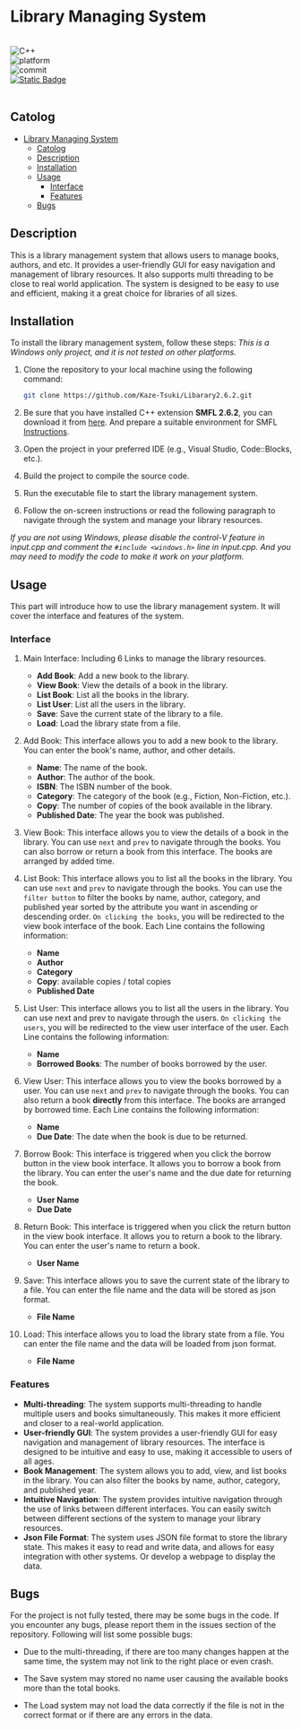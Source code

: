 # Library Managing System

<br>
<div>
    <img alt="C++" src="https://img.shields.io/badge/C++-17-%2300599C?logo=cplusplus">
</div>
<div>
    <img alt="platform" src="https://img.shields.io/badge/platform-Windows%20%7C%20Linux%20%7C%20macOS-blueviolet">
</div>
<div>
    <img alt="commit" src="https://img.shields.io/github/commit-activity/m/Kaze-Tsuki/Libarary2.6.2?color=%23ff69b4">
</div>
<div>
    <a href="https://github.com/Kaze-Tsuki/Libarary2.6.2">
    <img alt="Static Badge" src="https://img.shields.io/badge/GitHub-Link-%23B766AD"></a>

</div>
<br>

## Catolog
- [Library Managing System](#library-managing-system)
  - [Catolog](#catolog)
  - [Description](#description)
  - [Installation](#installation)
  - [Usage](#usage)
    - [Interface](#interface)
    - [Features](#features)
  - [Bugs](#bugs) 

## Description
This is a library management system that allows users to manage books, authors, and etc. It provides a user-friendly GUI for easy navigation and management of library resources. It also supports multi threading to be close to real world application. The system is designed to be easy to use and efficient, making it a great choice for libraries of all sizes.

## Installation
To install the library management system, follow these steps:
*This is a Windows only project, and it is not tested on other platforms.*
1. Clone the repository to your local machine using the following command:
   ```bash
   git clone https://github.com/Kaze-Tsuki/Libarary2.6.2.git
   ```
2. Be sure that you have installed C++ extension **SMFL 2.6.2**, you can download it from [here](https://www.sfml-dev.org/download.php). And prepare a suitable environment for SMFL [Instructions](https://www.sfml-dev.org/tutorials/2.6/).

3. Open the project in your preferred IDE (e.g., Visual Studio, Code::Blocks, etc.).

4. Build the project to compile the source code.

5. Run the executable file to start the library management system.

6. Follow the on-screen instructions or read the following paragraph to navigate through the system and manage your library resources.

*If you are not using Windows, please disable the control-V feature in input.cpp and comment the `#include <windows.h>` line in input.cpp. And you may need to modify the code to make it work on your platform.*

## Usage

This part will introduce how to use the library management system. It will cover the interface and features of the system.

### Interface

1. Main Interface: Including 6 Links to manage the library resources.
   - **Add Book**: Add a new book to the library.
   - **View Book**: View the details of a book in the library.
   - **List Book**: List all the books in the library.
   - **List User**: List all the users in the library.
   - **Save**: Save the current state of the library to a file.
   - **Load**: Load the library state from a file.

2. Add Book: This interface allows you to add a new book to the library. You can enter the book's name, author, and other details.
    
    - **Name**: The name of the book.
    - **Author**: The author of the book.
    - **ISBN**: The ISBN number of the book.
    - **Category**: The category of the book (e.g., Fiction, Non-Fiction, etc.).
    - **Copy**: The number of copies of the book available in the library.
    - **Published Date**: The year the book was published.

3. View Book: This interface allows you to view the details of a book in the library. You can use `next` and `prev` to navigate through the books. You can also borrow or return a book from this interface. The books are arranged by added time.

4. List Book: This interface allows you to list all the books in the library. You can use `next` and `prev` to navigate through the books. You can use the `filter button` to filter the books by name, author, category, and published year sorted by the attribute you want in ascending or descending order. `On clicking the books`, you will be redirected to the view book interface of the book.
Each Line contains the following information:
    - **Name**
    - **Author**
    - **Category**
    - **Copy**: available copies / total copies
    - **Published Date**

5. List User: This interface allows you to list all the users in the library. You can use next and prev to navigate through the users. `On clicking the users`, you will be redirected to the view user interface of the user.
Each Line contains the following information:
    - **Name**
    - **Borrowed Books**: The number of books borrowed by the user.

6. View User: This interface allows you to view the books borrowed by a user. You can use `next` and `prev` to navigate through the books. You can also return a book **directly** from this interface. The books are arranged by borrowed time.
Each Line contains the following information:
    - **Name**
    - **Due Date**: The date when the book is due to be returned.

7. Borrow Book: This interface is triggered when you click the borrow button in the view book interface. It allows you to borrow a book from the library. You can enter the user's name and the due date for returning the book.
    - **User Name**
    - **Due Date**

8. Return Book: This interface is triggered when you click the return button in the view book interface. It allows you to return a book to the library. You can enter the user's name to return a book.
    - **User Name**

9. Save: This interface allows you to save the current state of the library to a file. You can enter the file name and the data will be stored as json format.
    - **File Name**

10. Load: This interface allows you to load the library state from a file. You can enter the file name and the data will be loaded from json format.
    - **File Name**

### Features

- **Multi-threading**: The system supports multi-threading to handle multiple users and books simultaneously. This makes it more efficient and closer to a real-world application.
- **User-friendly GUI**: The system provides a user-friendly GUI for easy navigation and management of library resources. The interface is designed to be intuitive and easy to use, making it accessible to users of all ages.
- **Book Management**: The system allows you to add, view, and list books in the library. You can also filter the books by name, author, category, and published year.
- **Intuitive Navigation**: The system provides intuitive navigation through the use of links between different interfaces. You can easily switch between different sections of the system to manage your library resources.
- **Json File Format**: The system uses JSON file format to store the library state. This makes it easy to read and write data, and allows for easy integration with other systems. Or develop a webpage to display the data.

## Bugs

For the project is not fully tested, there may be some bugs in the code. If you encounter any bugs, please report them in the issues section of the repository.
Following will list some possible bugs:

- Due to the multi-threading, if there are too many changes happen at the same time, the system may not link to the right place or even crash.

- The Save system may stored no name user causing the available books more than the total books.

- The Load system may not load the data correctly if the file is not in the correct format or if there are any errors in the data.